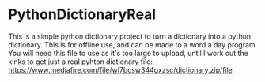 # PythonDictionaryReal
This is a simple python dictionary project to turn a dictionary into a python dictionary. This is for offline use, and can be made to a word a day program.
You will need this file to use as it's too large to upload, until I work out the kinks to get just a real pyhton dictionary file: https://www.mediafire.com/file/wl7bcsw344gxzsc/dictionary.zip/file
